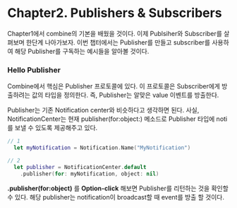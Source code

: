 # Chapter2. Publishers & Subscribers

Chapter1에서 combine의 기본을 배웠을 것이다. 이제 Publsiher와 Subscriber를 살펴보며 한단계 나아가보자. 이번 챕터에서는 Publisher를 만들고 subscriber를 사용하여 해당 Publisher를 구독하는 예시들을 알아볼 것이다.

### Hello Publisher

Combine에서 핵심은 Publisher 프로토콜에 있다. 이 프로토콜은 Subscriber에게 방출하려는 값의 타입을 정의한다. 즉, Publisher는 알맞은 value 이벤트를 방출한다. 

Publisher는 기존 Notification center와 비슷하다고 생각하면 된다. 사실, NotificationCenter는 현재 publisher(for:object:) 메소드로 Publisher 타입에 noti를 보낼 수 있도록 제공해주고 있다.

~~~swift
// 1
  let myNotification = Notification.Name("MyNotification")

// 2
  let publisher = NotificationCenter.default
    .publisher(for: myNotification, object: nil)
~~~

__.publisher(for:object)__ 를 **Option-click** 해보면 Publisher를 리턴하는 것을 확인할 수 있다. 해당 publisher는 notification이 broadcast할 때 event를 방출 할 것이다.





